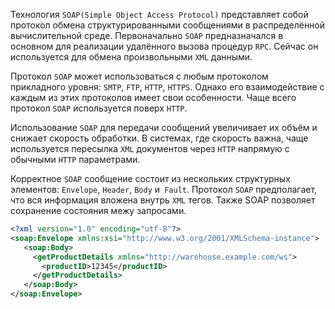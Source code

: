 Технология `SOAP(Simple Object Access Protocol)` представляет собой протокол обмена структурированными сообщениями в распределённой вычислительной среде. Первоначально `SOAP` предназначался в основном для реализации удалённого вызова процедур `RPC`. Сейчас он используется для обмена произвольными `XML` данными.

Протокол `SOAP` может использоваться с любым протоколом прикладного уровня:
`SMTP`, `FTP`, `HTTP`, `HTTPS`. Однако его взаимодействие с каждым из этих протоколов имеет свои особенности. Чаще всего протокол `SOAP` используется поверх `HTTP`.

Использование `SOAP` для передачи сообщений увеличивает их объём и снижает скорость обработки. В системах, где скорость важна, чаще используется пересылка   `XML` документов через `HTTP` напрямую с обычными `HTTP` параметрами.

Корректное `SOAP` сообщение состоит из нескольких структурных элементов: `Envelope`, `Header`, `Body` и` Fault`. Протокол `SOAP` предполагает, что вся информация вложена внутрь `XML` тегов. Также SOAP позволяет сохранение состояния межу запросами.

```xml
<?xml version="1.0" encoding="utf-8"?>
<soap:Envelope xmlns:xsi="http://www.w3.org/2001/XMLSchema-instance">
   <soap:Body>
     <getProductDetails xmlns="http://warehouse.example.com/ws">
       <productID>12345</productID>
     </getProductDetails>
   </soap:Body>
</soap:Envelope>
```